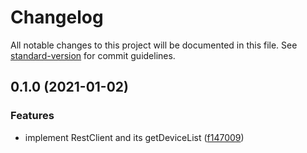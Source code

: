 # Changelog

All notable changes to this project will be documented in this file. See [standard-version](https://github.com/conventional-changelog/standard-version) for commit guidelines.

## 0.1.0 (2021-01-02)


### Features

* implement RestClient and its getDeviceList ([f147009](https://github.com/yudai-nkt/switchbot-client/commit/f14700923c98beb747a9de5db473c25ab08d21a1))
